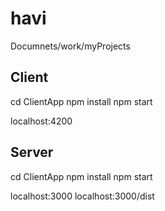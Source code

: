 # havi
Documnets/work/myProjects

Client
-------------------
cd ClientApp
npm install
npm start

localhost:4200


Server
-------------------
cd ClientApp
npm install
npm start

localhost:3000
localhost:3000/dist
